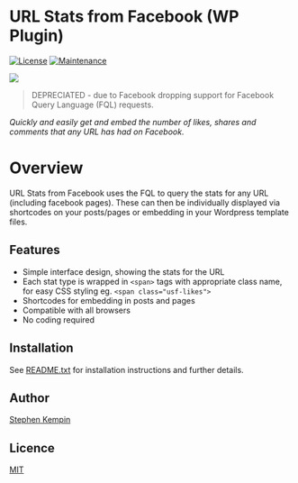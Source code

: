 # URL Stats from Facebook (WP Plugin)
[![License](https://img.shields.io/badge/license-MIT-blue.svg?style=flat-square)](https://github.com/SKempin/url-stats-from-facebook/blob/master/LICENSE)
[![Maintenance](https://img.shields.io/badge/Maintained%3F-no-red.svg)](https://bitbucket.org/lbesson/ansi-colors)

![](https://github.com/SKempin/url-stats-from-facebook/blob/master/icon.jpg)
> DEPRECIATED - due to Facebook dropping support for Facebook Query Language (FQL) requests.

*Quickly and easily get and embed the number of likes, shares and comments that any URL has had on Facebook.*



# Overview
URL Stats from Facebook uses the FQL to query the stats for any URL (including facebook pages). These can then be individually displayed via shortcodes on your posts/pages or embedding in your Wordpress template files.

## Features
* Simple interface design, showing the stats for the URL
* Each stat type is wrapped in `<span>` tags with appropriate class name, for easy CSS styling eg. `<span class="usf-likes">`
* Shortcodes for embedding in posts and pages
* Compatible with all browsers
* No coding required

## Installation
See [README.txt](README.txt) for installation instructions and further details.

## Author
[Stephen Kempin](http://www.stephenkempin.co.uk)

## Licence
[MIT](https://github.com/SKempin/url-stats-from-facebook/blob/master/LICENSE)
